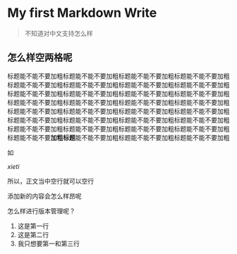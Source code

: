 # My first Markdown Write

> 不知道对中文支持怎么样


## 怎么样空两格呢

标题能不能不要加粗标题能不能不要加粗标题能不能不要加粗标题能不能不要加粗标题能不能不要加粗标题能不能不要加粗标题能不能不要加粗标题能不能不要加粗标题能不能不要加粗标题能不能不要加粗标题能不能不要加粗标题能不能不要加粗标题能不能不要加粗标题能不能不要加粗标题能不能不要加粗标题能不能不要加粗标题能不能不要加粗标题能不能不要加粗标题能不能不要加粗标题能不能不要加粗标题能不能不要加粗标题能不能不要加粗标题能不能不要加粗标题能不能不要加粗标题能不能不要加粗标题能不能不要加粗标题能不能不要加粗标题能不能不要加粗标题能不能不要**加粗标题**能不能不要加粗标题能不能不要加粗标题能不能不要加粗

如

*xieti*

所以，正文当中空行就可以空行



添加新的内容会怎么样昂呢

怎么样进行版本管理呢？

1. 这是第一行
2. 这是第二行
3. 我只想要第一和第三行 